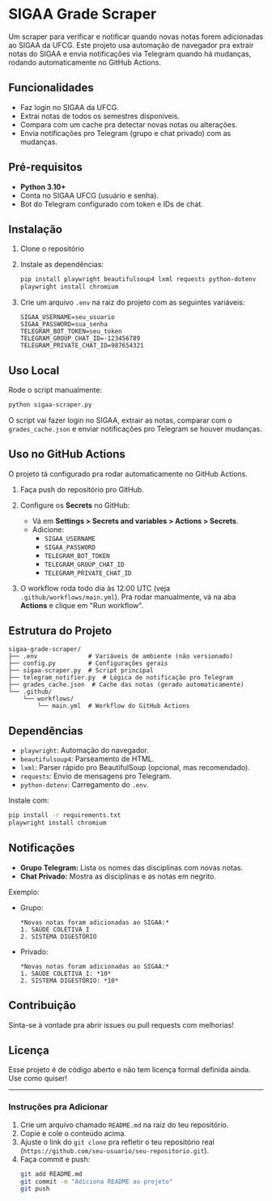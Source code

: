 # SIGAA Grade Scraper

Um scraper para verificar e notificar quando novas notas forem adicionadas ao SIGAA da UFCG. Este projeto usa automação de navegador pra extrair notas do SIGAA e envia notificações via Telegram quando há mudanças, rodando automaticamente no GitHub Actions.

## Funcionalidades
- Faz login no SIGAA da UFCG.
- Extrai notas de todos os semestres disponíveis.
- Compara com um cache pra detectar novas notas ou alterações.
- Envia notificações pro Telegram (grupo e chat privado) com as mudanças.

## Pré-requisitos
- **Python 3.10+**
- Conta no SIGAA UFCG (usuário e senha).
- Bot do Telegram configurado com token e IDs de chat.

## Instalação
1. Clone o repositório

2. Instale as dependências:
   ```bash
   pip install playwright beautifulsoup4 lxml requests python-dotenv
   playwright install chromium
   ```

3. Crie um arquivo `.env` na raiz do projeto com as seguintes variáveis:
   ```
   SIGAA_USERNAME=seu_usuario
   SIGAA_PASSWORD=sua_senha
   TELEGRAM_BOT_TOKEN=seu_token
   TELEGRAM_GROUP_CHAT_ID=-123456789
   TELEGRAM_PRIVATE_CHAT_ID=987654321
   ```

## Uso Local
Rode o script manualmente:
```bash
python sigaa-scraper.py
```
O script vai fazer login no SIGAA, extrair as notas, comparar com o `grades_cache.json` e enviar notificações pro Telegram se houver mudanças.

## Uso no GitHub Actions
O projeto tá configurado pra rodar automaticamente no GitHub Actions.

1. Faça push do repositório pro GitHub.
2. Configure os **Secrets** no GitHub:
   - Vá em **Settings > Secrets and variables > Actions > Secrets**.
   - Adicione:
     - `SIGAA_USERNAME`
     - `SIGAA_PASSWORD`
     - `TELEGRAM_BOT_TOKEN`
     - `TELEGRAM_GROUP_CHAT_ID`
     - `TELEGRAM_PRIVATE_CHAT_ID`

3. O workflow roda todo dia às 12:00 UTC (veja `.github/workflows/main.yml`). Pra rodar manualmente, vá na aba **Actions** e clique em "Run workflow".

## Estrutura do Projeto
```
sigaa-grade-scraper/
├── .env              # Variáveis de ambiente (não versionado)
├── config.py         # Configurações gerais
├── sigaa-scraper.py  # Script principal
├── telegram_notifier.py  # Lógica de notificação pro Telegram
├── grades_cache.json  # Cache das notas (gerado automaticamente)
└── .github/
    └── workflows/
        └── main.yml  # Workflow do GitHub Actions
```

## Dependências
- `playwright`: Automação do navegador.
- `beautifulsoup4`: Parseamento de HTML.
- `lxml`: Parser rápido pro BeautifulSoup (opcional, mas recomendado).
- `requests`: Envio de mensagens pro Telegram.
- `python-dotenv`: Carregamento do `.env`.

Instale com:
```bash
pip install -r requirements.txt
playwright install chromium
```

## Notificações
- **Grupo Telegram:** Lista os nomes das disciplinas com novas notas.
- **Chat Privado:** Mostra as disciplinas e as notas em negrito.

Exemplo:
- Grupo:
  ```
  *Novas notas foram adicionadas ao SIGAA:*
  1. SAÚDE COLETIVA I
  2. SISTEMA DIGESTÓRIO
  ```
- Privado:
  ```
  *Novas notas foram adicionadas ao SIGAA:*
  1. SAÚDE COLETIVA I: *10*
  2. SISTEMA DIGESTÓRIO: *10*
  ```

## Contribuição
Sinta-se à vontade pra abrir issues ou pull requests com melhorias!

## Licença
Esse projeto é de código aberto e não tem licença formal definida ainda. Use como quiser!

---

### **Instruções pra Adicionar**
1. Crie um arquivo chamado `README.md` na raiz do teu repositório.
2. Copie e cole o conteúdo acima.
3. Ajuste o link do `git clone` pra refletir o teu repositório real (`https://github.com/seu-usuario/seu-repositorio.git`).
4. Faça commit e push:
   ```bash
   git add README.md
   git commit -m "Adiciona README ao projeto"
   git push
   ```
